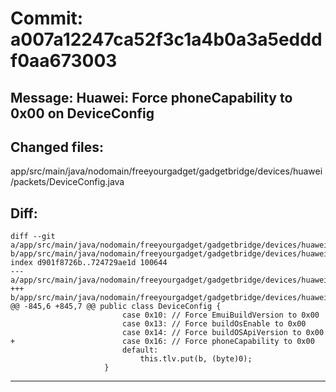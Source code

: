 # Commit: a007a12247ca52f3c1a4b0a3a5edddf0aa673003
## Message: Huawei: Force phoneCapability to 0x00 on DeviceConfig
## Changed files:
app/src/main/java/nodomain/freeyourgadget/gadgetbridge/devices/huawei/packets/DeviceConfig.java

## Diff:
```
diff --git a/app/src/main/java/nodomain/freeyourgadget/gadgetbridge/devices/huawei/packets/DeviceConfig.java b/app/src/main/java/nodomain/freeyourgadget/gadgetbridge/devices/huawei/packets/DeviceConfig.java
index d901f8726b..724729ae1d 100644
--- a/app/src/main/java/nodomain/freeyourgadget/gadgetbridge/devices/huawei/packets/DeviceConfig.java
+++ b/app/src/main/java/nodomain/freeyourgadget/gadgetbridge/devices/huawei/packets/DeviceConfig.java
@@ -845,6 +845,7 @@ public class DeviceConfig {
                         case 0x10: // Force EmuiBuildVersion to 0x00
                         case 0x13: // Force buildOsEnable to 0x00
                         case 0x14: // Force buildOSApiVersion to 0x00
+                        case 0x16: // Force phoneCapability to 0x00
                         default:
                             this.tlv.put(b, (byte)0);
                     }
```
-----------------------------------
